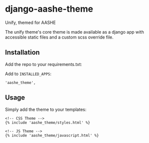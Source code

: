 # django-aashe-theme
Unify, themed for AASHE

The unify theme's core theme is made available as a django app with accessible
static files and a custom scss override file.

## Installation

Add the repo to your requirements.txt:

Add to `INSTALLED_APPS`:

    'aashe_theme',

## Usage

Simply add the theme to your templates:

    <!-- CSS Theme -->
    {% include 'aashe_theme/styles.html' %}

    <!-- JS Theme -->
    {% include 'aashe_theme/javascript.html' %}
